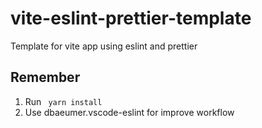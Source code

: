 # vite-eslint-prettier-template
Template for vite app using eslint and prettier

## Remember
1. Run ``` yarn install```
2. Use dbaeumer.vscode-eslint for improve workflow
